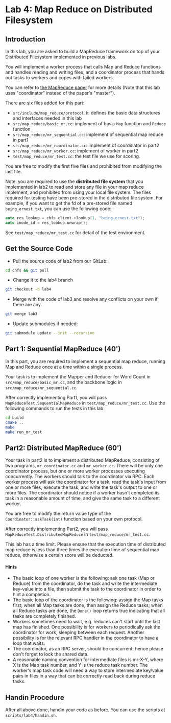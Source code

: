 # Lab 4: Map Reduce on Distributed Filesystem

## Introduction

In this lab, you are asked to build a MapReduce framework on top of your Distributed Filesystem implemented in previous labs.

You will implement a worker process that calls Map and Reduce functions and handles reading and writing files, and a coordinator process that hands out tasks to workers and copes with failed workers.

You can refer to [the MapReduce paper](https://www.usenix.org/legacy/events/osdi04/tech/full_papers/dean/dean.pdf) for more details (Note that this lab uses "coordinator" instead of the paper's "master").

There are six files added for this part:

- `src/include/map_reduce/protocol.h`: defines the basic data structures and interfaces needed in this lab
- `src/map_reduce/basic_mr.cc`: implement of basic  `Map` function and `Reduce` function
- `src/map_reduce/mr_sequential.cc`: implement of sequential map reduce in part1
- `src/map_reduce/mr_coordinator.cc`: implement of coordinator in part2
- `src/map_reduce/mr_worker.cc`: implement of worker in part2
- `test/map_reduce/mr_test.cc`: the test file we use for scoring.

You are free to modify the first five files and prohibited from modifying the last file.

Note: you are required to use the **distributed file system** that you implemented in lab2 to read and store any file in your map reduce implement, and prohibited from using your local file system. The files required for testing have been pre-stored in the distributed file system. For example, if you want to get the fd of a pre-stored file named `being_ernest.txt`, you can use the following code:

```cpp
auto res_lookup = chfs_client->lookup(1, "being_ernest.txt");
auto inode_id = res_lookup.unwrap();
```

See `test/map_reduce/mr_test.cc` for detail of the test environment.

## Get the Source Code

- Pull the source code of lab2 from our GitLab:

```sh
cd chfs && git pull
```

- Change it to the lab4 branch

```sh
git checkout -b lab4
```

- Merge with the code of lab3 and resolve any conflicts on your own if there are any.

```sh
git merge lab3
```

- Update submodules if needed:

```sh
git submodule update --init --recursive
```

## Part 1: Sequential MapReduce (40')

In this part, you are required to implement a sequential map reduce, running Map and Reduce once at a time within a single process.

Your task is to implement the Mapper and Reducer for Word Count in `src/map_reduce/basic_mr.cc`, and the backbone logic in `src/map_reduce/mr_sequential.cc`.

After correctly implementing Part1, you will pass `MapReduceTest.SequentialMapReduce` in `test/map_reduce/mr_test.cc`. Use the following commands to run the tests in this lab:

```sh
cd build
cmake ..
make
make run_mr_test
```

## Part2: Distributed MapReduce (60')

Your task in part2 is to implement a distributed MapReduce, consisting of two programs, `mr_coordinator.cc` and `mr_worker.cc`. There will be only one coordinator process, but one or more worker processes executing concurrently. The workers should talk to the coordinator via RPC. Each worker process will ask the coordinator for a task, read the task's input from one or more files, execute the task, and write the task's output to one or more files. The coordinator should notice if a worker hasn't completed its task in a reasonable amount of time, and give the same task to a different worker.

You are free to modify the return value type of the `Coordinator::askTask(int)` function based on your own protocol.

After correctly implementing Part2, you will pass `MapReduceTest.DistributedMapReduce` in `test/map_reduce/mr_test.cc`.

This lab has a time limit. Please ensure that the execution time of distributed map reduce is less than three times the execution time of sequential map reduce, otherwise a certain score will be deducted.

#### Hints

- The basic loop of one worker is the following: ask one task (Map or Reduce) from the coordinator, do the task and write the intermediate key-value into a file, then submit the task to the coordinator in order to hint a completion.
- The basic loop of the coordinator is the following: assign the Map tasks first; when all Map tasks are done, then assign the Reduce tasks; when all Reduce tasks are done, the `Done()` loop returns true indicating that all tasks are completely finished.
- Workers sometimes need to wait, e.g. reduces can't start until the last map has finished. One possibility is for workers to periodically ask the coordinator for work, sleeping between each request. Another possibility is for the relevant RPC handler in the coordinator to have a loop that waits.
- The coordinator, as an RPC server, should be concurrent; hence please don't forget to lock the shared data.
- A reasonable naming convention for intermediate files is mr-X-Y, where X is the Map task number, and Y is the reduce task number. The worker's map task code will need a way to store intermediate key/value pairs in files in a way that can be correctly read back during reduce tasks.

## Handin Procedure

After all above done, handin your code as before. You can use the scripts at `scripts/lab4/handin.sh`.
